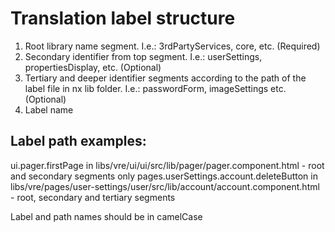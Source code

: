 # Translation label structure

1. Root library name segment. I.e.: 3rdPartyServices, core, etc. (Required)
2. Secondary identifier from top segment. I.e.: userSettings, propertiesDisplay, etc. (Optional)
3. Tertiary and deeper identifier segments according to the path of the label file in nx lib folder. I.e.: passwordForm, imageSettings etc. (Optional)
4. Label name

## Label path examples:

ui.pager.firstPage in libs/vre/ui/ui/src/lib/pager/pager.component.html - root and secondary segments only
pages.userSettings.account.deleteButton in libs/vre/pages/user-settings/user/src/lib/account/account.component.html - root, secondary and tertiary segments

Label and path names should be in camelCase
